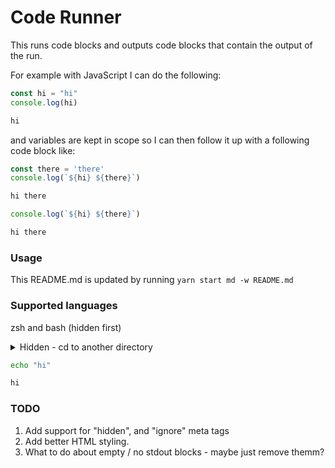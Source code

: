 # Code Runner

This runs code blocks and outputs code blocks that contain the output of the run.

For example with JavaScript I can do the following:

```js
const hi = "hi"
console.log(hi)
```

```txt output
hi
```

and variables are kept in scope so I can then follow it up with a following code block like:

```js
const there = 'there'
console.log(`${hi} ${there}`)
```

```txt output
hi there
```

```js
console.log(`${hi} ${there}`)
```

```txt output
hi there
```

### Usage

This README.md is updated by running `yarn start md -w README.md`

### Supported languages

zsh and bash (hidden first)

<details>
  <summary>Hidden - cd to another directory</summary>

```zsh
cd ..
```

```txt output
```

</details>

```zsh
echo "hi"
```

```txt output
hi
```

### TODO

1.  Add support for "hidden", and "ignore" meta tags
2.  Add better HTML styling.
3. What to do about empty / no stdout blocks - maybe just remove themm?
